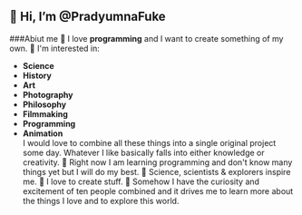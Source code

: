 ## 👋 Hi, I’m @PradyumnaFuke

###Abiut me
🧭 I love **programming** and I want to create something of my own.
🧠 I'm interested in:
- **Science**
- **History**
- **Art**
- **Photography**
- **Philosophy**
- **Filmmaking**
- **Programming**
- **Animation**  
I would love to  combine all these things into a single original project some day.
Whatever I like basically falls into either  knowledge or creativity.
👾 Right now I am learning programming and don't know many things yet but I will do my best.
🚀 Science, scientists & explorers inspire me.
🤖 I love to create stuff.
🧭 Somehow I have the curiosity and excitement of ten people combined and it drives me to learn more about the things I love and to explore this world.
<!---
PradyumnaFuke/PradyumnaFuke is a ✨ special ✨ repository because its `README.md` (this file) appears on your GitHub profile.
You can click the Preview link to take a look at your changes.
--->
